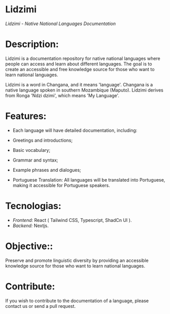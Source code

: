 # Lidzimi

*Lidzimi - Native National Languages Documentation*

# Description:
Lidzimi is a documentation repository for native national languages where people can access and learn about different languages. The goal is to create an accessible and free knowledge source for those who want to learn national languages.

Lidzimi is a word in Changana, and it means 'language'. Changana is a native language spoken in southern Mozambique (Maputo). Lidzimi derives from Ronga 'Ndzi dzimi', which means 'My Language'.

# Features:

   - Each language will have detailed documentation, including:

   - Greetings and introductions;

   - Basic vocabulary;

   - Grammar and syntax;

   - Example phrases and dialogues;

   - Portuguese Translation: All languages will be translated into Portuguese, making it accessible for Portuguese speakers.

# Tecnologias:

   - *Frontend:* React ( Tailwind CSS, Typescript, ShadCn UI ).
   - *Backend:* Nextjs.


# Objective::

Preserve and promote linguistic diversity by providing an accessible knowledge source for those who want to learn national languages.

# Contribute:
If you wish to contribute to the documentation of a language, please contact us or send a pull request.


